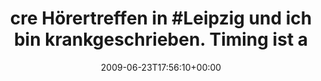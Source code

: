 ---
retweeted: false
source: <a href="http://twitter.com" rel="nofollow">Twitter Web Client</a>
entities:
  hashtags:
  - text: cre
    indices:
    - '0'
    - '4'
  - text: Leipzig
    indices:
    - '21'
    - '29'
  symbols: []
  user_mentions: []
  urls: []
display_text_range:
- '0'
- '79'
favorite_count: '0'
id_str: '2297838265'
truncated: false
retweet_count: '0'
id: '2297838265'
created_at: Tue Jun 23 17:56:10 +0000 2009
favorited: false
full_text: "#cre Hörertreffen in #Leipzig und ich bin krankgeschrieben. Timing ist
  alles..."
lang: de
tags:
- cre
- Leipzig
- pesos/twitter
date: '2009-06-23T17:56:10+00:00'
src: https://twitter.com/bascht/status/2297838265
original_url: https://twitter.com/bascht/status/2297838265
type: twitter_tweet
text: "#cre Hörertreffen in #Leipzig und ich bin krankgeschrieben. Timing ist alles..."
title: 'cre Hörertreffen in #Leipzig und ich bin krankgeschrieben. Timing ist a'

---